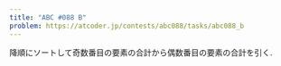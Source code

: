 ```yaml
---
title: "ABC #088 B"
problem: https://atcoder.jp/contests/abc088/tasks/abc088_b
---
```

降順にソートして奇数番目の要素の合計から偶数番目の要素の合計を引く.
